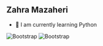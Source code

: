 ## Zahra Mazaheri

- 🌱 I am currently learning Python

![Bootstrap](https://img.shields.io/badge/-Python-05122A?style=flat-square&logo=Python&co ) ![Bootstrap](https://img.shields.io/badge/-Django-05122A?style=flat-square&logo=Django&color=353535)
